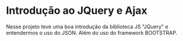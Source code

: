 # Introdução ao JQuery e Ajax

Nesse projeto teve uma boa introdução da biblioteca JS "JQuery" e entendermos o uso do JSON.
Além do uso do framework BOOTSTRAP.
